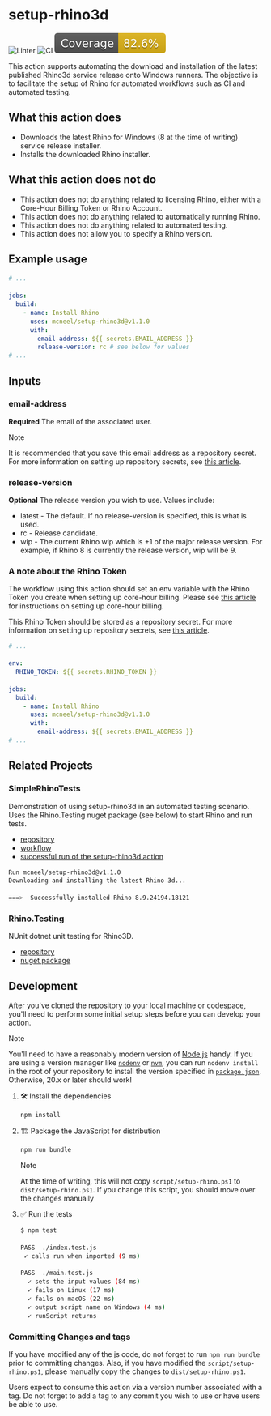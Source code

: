 # setup-rhino3d

![Linter](https://github.com/mcneel/setup-rhino3d/actions/workflows/linter.yml/badge.svg)
![CI](https://github.com/mcneel/setup-rhino3d/actions/workflows/ci.yml/badge.svg)
![Coverage](./badges/coverage.svg)

This action supports automating the download and installation of the latest
published Rhino3d service release onto Windows runners. The objective is to
facilitate the setup of Rhino for automated workflows such as CI and automated
testing.

## What this action does

- Downloads the latest Rhino for Windows (8 at the time of writing) service
  release installer.
- Installs the downloaded Rhino installer.

## What this action does not do

- This action does not do anything related to licensing Rhino, either with a
  Core-Hour Billing Token or Rhino Account.
- This action does not do anything related to automatically running Rhino.
- This action does not do anything related to automated testing.
- This action does not allow you to specify a Rhino version.

## Example usage

```yaml
# ...

jobs:
  build:
    - name: Install Rhino
      uses: mcneel/setup-rhino3d@v1.1.0
      with:
        email-address: ${{ secrets.EMAIL_ADDRESS }}
        release-version: rc # see below for values
# ...
```

## Inputs

### email-address

**Required** The email of the associated user.

> [!NOTE]
>
> It is recommended that you save this email address as a repository secret. For
> more information on setting up repository secrets, see
> [this article](https://docs.github.com/en/actions/security-guides/using-secrets-in-github-actions?tool=webui#creating-secrets-for-a-repository).

### release-version

**Optional** The release version you wish to use. Values include:

- latest - The default. If no release-version is specified, this is what is
  used.
- rc - Release candidate.
- wip - The current Rhino wip which is +1 of the major release version. For
  example, if Rhino 8 is currently the release version, wip will be 9.

### A note about the Rhino Token

The workflow using this action should set an env variable with the Rhino Token
you create when setting up core-hour billing. Please see
[this article](https://developer.rhino3d.com/guides/compute/core-hour-billing/#setting-up-core-hour-billing)
for instructions on setting up core-hour billing.

This Rhino Token should be stored as a repository secret. For more information
on setting up repository secrets, see
[this article](https://docs.github.com/en/actions/security-guides/using-secrets-in-github-actions?tool=webui#creating-secrets-for-a-repository).

```yaml
# ...

env:
  RHINO_TOKEN: ${{ secrets.RHINO_TOKEN }}

jobs:
  build:
    - name: Install Rhino
      uses: mcneel/setup-rhino3d@v1.1.0
      with:
        email-address: ${{ secrets.EMAIL_ADDRESS }}
# ...
```

## Related Projects

### SimpleRhinoTests

Demonstration of using setup-rhino3d in an automated testing scenario. Uses the
Rhino.Testing nuget package (see below) to start Rhino and run tests.

- [repository](https://github.com/mcneel/SimpleRhinoTests)
- [workflow](https://github.com/mcneel/SimpleRhinoTests/actions/runs/10159446794/workflow#L25)
- [successful run of the setup-rhino3d action](https://github.com/mcneel/SimpleRhinoTests/actions/runs/10159446794/job/28093702909#step:4:1)

```bash
Run mcneel/setup-rhino3d@v1.1.0
Downloading and installing the latest Rhino 3d...

===>  Successfully installed Rhino 8.9.24194.18121
```

### Rhino.Testing

NUnit dotnet unit testing for Rhino3D.

- [repository](https://github.com/mcneel/Rhino.Testing)
- [nuget package](https://www.nuget.org/packages/Rhino.Testing/)

## Development

After you've cloned the repository to your local machine or codespace, you'll
need to perform some initial setup steps before you can develop your action.

> [!NOTE]
>
> You'll need to have a reasonably modern version of
> [Node.js](https://nodejs.org) handy. If you are using a version manager like
> [`nodenv`](https://github.com/nodenv/nodenv) or
> [`nvm`](https://github.com/nvm-sh/nvm), you can run `nodenv install` in the
> root of your repository to install the version specified in
> [`package.json`](./package.json). Otherwise, 20.x or later should work!

1. 🛠️ Install the dependencies

   ```bash
   npm install
   ```

2. 🏗️ Package the JavaScript for distribution

   ```bash
   npm run bundle
   ```

   > [!NOTE]
   >
   > At the time of writing, this will not copy `script/setup-rhino.ps1` to
   > `dist/setup-rhino.ps1`. If you change this script, you should move over the
   > changes manually

3. ✅ Run the tests

   ```bash
   $ npm test

   PASS  ./index.test.js
    ✓ calls run when imported (9 ms)

   PASS  ./main.test.js
     ✓ sets the input values (84 ms)
     ✓ fails on Linux (17 ms)
     ✓ fails on macOS (22 ms)
     ✓ output script name on Windows (4 ms)
     ✓ runScript returns
   ```

### Committing Changes and tags

If you have modified any of the js code, do not forget to run `npm run bundle`
prior to committing changes. Also, if you have modified the
`script/setup-rhino.ps1`, please manually copy the changes to
`dist/setup-rhino.ps1`.

Users expect to consume this action via a version number associated with a tag.
Do not forget to add a tag to any commit you wish to use or have users be able
to use.
